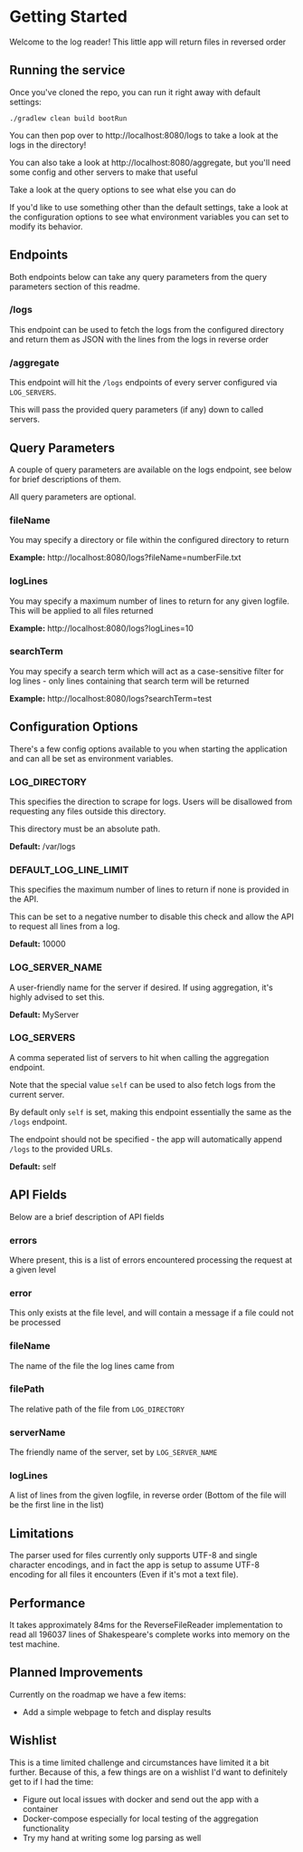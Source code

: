 # Getting Started
Welcome to the log reader! This little app will return files in reversed order

## Running the service
Once you've cloned the repo, you can run it right away with default settings:

```
./gradlew clean build bootRun
```

You can then pop over to http://localhost:8080/logs to take a look at the logs in the directory!

You can also take a look at http://localhost:8080/aggregate, but you'll need some config and other 
servers to make that useful

Take a look at the query options to see what else you can do 

If you'd like to use something other than the default settings, take a look at the 
configuration options to see what environment variables you can set to modify its behavior.

## Endpoints

Both endpoints below can take any query parameters from the query parameters section of this readme.

### /logs

This endpoint can be used to fetch the logs from the configured directory and return them as JSON with
the lines from the logs in reverse order

### /aggregate

This endpoint will hit the `/logs` endpoints of every server configured via `LOG_SERVERS`.

This will pass the provided query parameters (if any) down to called servers.

## Query Parameters
A couple of query parameters are available on the logs endpoint, see below for brief descriptions 
of them.

All query parameters are optional.

### fileName
You may specify a directory or file within the configured directory to return

**Example:** http://localhost:8080/logs?fileName=numberFile.txt

### logLines
You may specify a maximum number of lines to return for any given logfile. This will be applied to
all files returned

**Example:** http://localhost:8080/logs?logLines=10

### searchTerm
You may specify a search term which will act as a case-sensitive filter for log lines - only lines
containing that search term will be returned

**Example:** http://localhost:8080/logs?searchTerm=test

## Configuration Options
There's a few config options available to you when starting the application and can all 
be set as environment variables.

### LOG_DIRECTORY
This specifies the direction to scrape for logs. Users will be disallowed from requesting 
any files outside this directory.

This directory must be an absolute path.

**Default:** /var/logs

### DEFAULT_LOG_LINE_LIMIT
This specifies the maximum number of lines to return if none is provided in the API.

This can be set to a negative number to disable this check and allow the API to request all lines from a log.

**Default:** 10000

### LOG_SERVER_NAME
A user-friendly name for the server if desired. If using aggregation, it's highly advised to set this.

**Default:** MyServer

### LOG_SERVERS
A comma seperated list of servers to hit when calling the aggregation endpoint.

Note that the special value `self` can be used to also fetch logs from the current server.

By default only `self` is set, making this endpoint essentially the same as the `/logs` endpoint.

The endpoint should not be specified - the app will automatically append `/logs` to the provided URLs.

**Default:** self

## API Fields

Below are a brief description of API fields

### errors
Where present, this is a list of errors encountered processing the request at a given level

### error
This only exists at the file level, and will contain a message if a file could not be processed

### fileName
The name of the file the log lines came from

### filePath
The relative path of the file from `LOG_DIRECTORY`

### serverName
The friendly name of the server, set by `LOG_SERVER_NAME`

### logLines
A list of lines from the given logfile, in reverse order (Bottom of the file will be the first line in the list)

## Limitations
The parser used for files currently only supports UTF-8 and single character encodings, and in fact
the app is setup to assume UTF-8 encoding for all files it encounters (Even if it's mot a text file).

## Performance
It takes approximately 84ms for the ReverseFileReader implementation to read all 196037 lines of 
Shakespeare's complete works into memory on the test machine.

## Planned Improvements
Currently on the roadmap we have a few items:

- Add a simple webpage to fetch and display results

## Wishlist
This is a time limited challenge and circumstances have limited it a bit further. Because of this,
a few things are on a wishlist I'd want to definitely get to if I had the time:

- Figure out local issues with docker and send out the app with a container
- Docker-compose especially for local testing of the aggregation functionality
- Try my hand at writing some log parsing as well